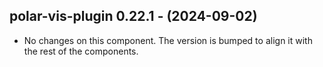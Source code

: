   ## polar-vis-plugin 0.22.1 - (2024-09-02)
  
  * No changes on this component. The version is bumped to align it
    with the rest of the components.
